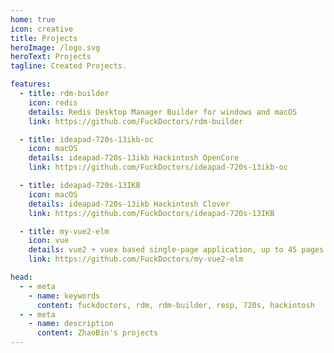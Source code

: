 ```yaml
---
home: true
icon: creative
title: Projects
heroImage: /logo.svg
heroText: Projects
tagline: Created Projects.

features:
  - title: rdm-builder
    icon: redis
    details: Redis Desktop Manager Builder for windows and macOS
    link: https://github.com/FuckDoctors/rdm-builder

  - title: ideapad-720s-13ikb-oc
    icon: macOS
    details: ideapad-720s-13ikb Hackintosh OpenCore
    link: https://github.com/FuckDoctors/ideapad-720s-13ikb-oc

  - title: ideapad-720s-13IKB
    icon: macOS
    details: ideapad-720s-13ikb Hackintosh Clover
    link: https://github.com/FuckDoctors/ideapad-720s-13IKB

  - title: my-vue2-elm
    icon: vue
    details: vue2 + vuex based single-page application, up to 45 pages (re-typing for study purpose)
    link: https://github.com/FuckDoctors/my-vue2-elm

head:
  - - meta
    - name: keywords
      content: fuckdoctors, rdm, rdm-builder, resp, 720s, hackintosh
  - - meta
    - name: description
      content: ZhaoBin's projects
---
```

